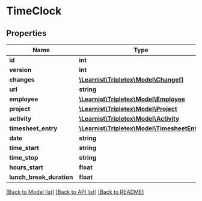 # TimeClock

## Properties
Name | Type | Description | Notes
------------ | ------------- | ------------- | -------------
**id** | **int** |  | [optional] 
**version** | **int** |  | [optional] 
**changes** | [**\Learnist\Tripletex\Model\Change[]**](Change.md) |  | [optional] 
**url** | **string** |  | [optional] 
**employee** | [**\Learnist\Tripletex\Model\Employee**](Employee.md) |  | 
**project** | [**\Learnist\Tripletex\Model\Project**](Project.md) |  | [optional] 
**activity** | [**\Learnist\Tripletex\Model\Activity**](Activity.md) |  | [optional] 
**timesheet_entry** | [**\Learnist\Tripletex\Model\TimesheetEntry**](TimesheetEntry.md) |  | 
**date** | **string** |  | 
**time_start** | **string** |  | 
**time_stop** | **string** |  | 
**hours_start** | **float** |  | [optional] 
**lunch_break_duration** | **float** |  | [optional] 

[[Back to Model list]](../../README.md#documentation-for-models) [[Back to API list]](../../README.md#documentation-for-api-endpoints) [[Back to README]](../../README.md)

